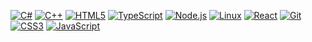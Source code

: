 [![C#](https://img.icons8.com/color/96/c-sharp-logo.png)](https://learn.microsoft.com/en-us/dotnet/csharp/)
[![C++](https://img.icons8.com/color/96/c-plus-plus-logo.png)](https://isocpp.org/)
[![HTML5](https://img.icons8.com/color/96/html-5--v1.png)](https://developer.mozilla.org/en-US/docs/Web/HTML)
[![TypeScript](https://img.icons8.com/color/96/typescript.png)](https://www.typescriptlang.org/)
[![Node.js](https://img.icons8.com/color/96/nodejs.png)](https://nodejs.org/)
[![Linux](https://img.icons8.com/color/96/linux.png)](https://www.linux.org/)
[![React](https://img.icons8.com/color/96/react-native.png)](https://reactjs.org/)
[![Git](https://img.icons8.com/color/96/git.png)](https://git-scm.com/)
[![CSS3](https://img.icons8.com/color/96/css3.png)](https://developer.mozilla.org/en-US/docs/Web/CSS)
[![JavaScript](https://img.icons8.com/color/96/javascript--v1.png)](https://developer.mozilla.org/en-US/docs/Web/JavaScript)
